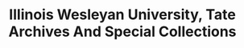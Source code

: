 ---
layout: repo
title: "Illinois Wesleyan University, Tate Archives And Special Collections"
id: 15285
permalink: repos/15285/
---